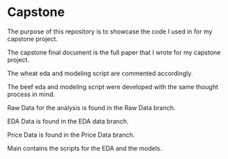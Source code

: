# Capstone
The purpose of this repository is to showcase the code I used in for my capstone project. 

The capstone final document is the full paper that I wrote for my capstone project. 

The wheat eda and modeling script are commented accordingly.

The beef eda and modeling script were developed with the same thought process in mind. 

Raw Data for the analysis is found in the Raw Data branch.

EDA Data is found in the EDA data branch.

Price Data is found in the Price Data branch.

Main contains the scripts for the EDA and the models. 
